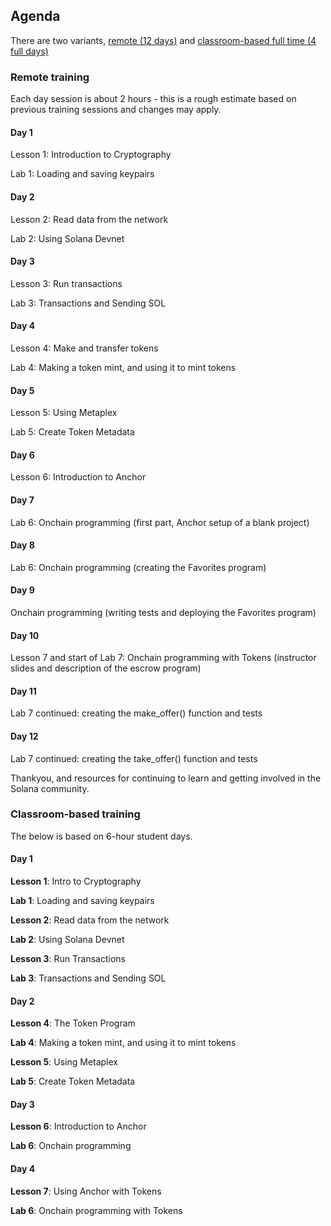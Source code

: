 ## Agenda

There are two variants, [remote (12 days)](#remote-training) and [classroom-based full time (4 full days)](#classroom-based-training)

### Remote training

Each day session is about 2 hours - this is a rough estimate based on previous training sessions and changes may apply.

#### Day 1

Lesson 1: Introduction to Cryptography

Lab 1: Loading and saving keypairs

#### Day 2

Lesson 2: Read data from the network

Lab 2: Using Solana Devnet

#### Day 3

Lesson 3: Run transactions

Lab 3: Transactions and Sending SOL

#### Day 4

Lesson 4: Make and transfer tokens

Lab 4: Making a token mint, and using it to mint tokens

#### Day 5

Lesson 5: Using Metaplex

Lab 5: Create Token Metadata

#### Day 6

Lesson 6: Introduction to Anchor

#### Day 7

Lab 6: Onchain programming (first part, Anchor setup of a blank project)

#### Day 8

Lab 6: Onchain programming (creating the Favorites program)

#### Day 9

Onchain programming (writing tests and deploying the Favorites program)

#### Day 10

Lesson 7 and start of Lab 7: Onchain programming with Tokens (instructor slides and description of the escrow program)

#### Day 11

Lab 7 continued: creating the make_offer() function and tests

#### Day 12

Lab 7 continued: creating the take_offer() function and tests

Thankyou, and resources for continuing to learn and getting involved in the Solana community.

### Classroom-based training

The below is based on 6-hour student days.

#### Day 1

**Lesson 1**: Intro to Cryptography

**Lab 1**: Loading and saving keypairs

**Lesson 2**: Read data from the network

**Lab 2**: Using Solana Devnet

**Lesson 3**: Run Transactions

**Lab 3**: Transactions and Sending SOL

#### Day 2

**Lesson 4**: The Token Program

**Lab 4**: Making a token mint, and using it to mint tokens

**Lesson 5**: Using Metaplex

**Lab 5**: Create Token Metadata

#### Day 3

**Lesson 6**: Introduction to Anchor

**Lab 6**: Onchain programming

#### Day 4

**Lesson 7**: Using Anchor with Tokens

**Lab 6**: Onchain programming with Tokens
